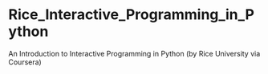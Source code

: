 # Rice_Interactive_Programming_in_Python
An Introduction to Interactive Programming in Python (by Rice University via Coursera)

